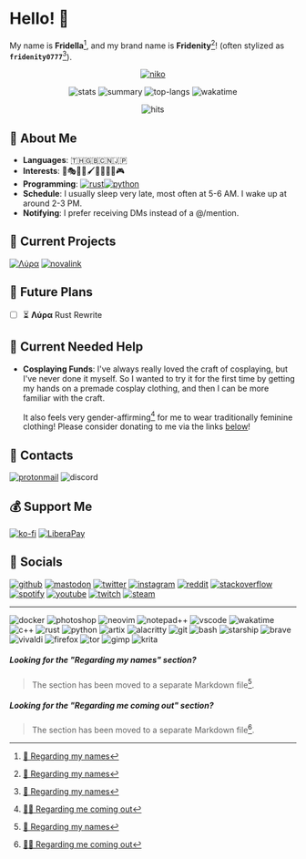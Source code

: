 <h1 id="hello">Hello! 👋</h1>

My name is **Fridella**[^1], and my brand name is **Fridenity**[^1]! (often stylized as **`fridenity0777`**[^1]).

<!-- Banner -->
<div align="center">

[![niko](assets/niko.jpg)](https://www.deviantart.com/muddymelly)

![stats](https://github-readme-stats.vercel.app/api?username=fridenity0777&theme=rose_pine&hide_border=true)
![summary](https://github-profile-summary-cards.vercel.app/api/cards/profile-details?username=fridenity0777&theme=rose_pine&hide_border=true)
![top-langs](https://github-readme-stats.vercel.app/api/top-langs/?username=fridenity0777&theme=rose_pine&layout=compact&hide_border=true)
![wakatime](https://github-readme-stats.vercel.app/api/wakatime?username=fridenity0777&theme=rose_pine&hide_border=true&layout=compact)

![hits](https://hits.seeyoufarm.com/api/count/incr/badge.svg?url=https%3A%2F%2Fgithub.com%2F{username}1212%2Fhit-counter)
</div>

<!-- About -->
<h2 id="about">💖 About Me</h2>

- **Languages**: 🇹🇭🇬🇧🇨🇳🇯🇵
- **Interests**: 🎼🎭🎲💄🖌️🚀🎤👩‍💻🎮
- **Programming**: [![rust](https://img.shields.io/badge/Rust-black?style=flate&logo=rust)](https://www.rust-lang.org/)[![python](https://img.shields.io/badge/Python-FFD43B?style=flat&logo=python&logoColor=blue)](https://www.python.org/)
- **Schedule**: I usually sleep very late, most often at 5-6 AM. I wake up at around 2-3 PM.
- **Notifying**: I prefer receiving DMs instead of a @/mention.

<!-- Projects -->
<h2 id="projects">💎 Current Projects</h2>

[![Λύρα](https://github-readme-stats.vercel.app/api/pin/?username=lyra-music&repo=lyra&theme=rose_pine&hide_border=true)](https://github.com/lyra-music/lyra)
[![novalink](https://github-readme-stats.vercel.app/api/pin/?username=lyra-music&repo=novalink&theme=rose_pine&hide_border=true)](https://github.com/lyra-music/novalink)

<!-- Future Plans -->
<h2 id="future-plans">🚀 Future Plans</h2>

- [ ] ⏳ **Λύρα** Rust Rewrite

<!-- Needed Help -->
<h2 id="needed-help">🌱 Current Needed Help</h2>

- **Cosplaying Funds**: I've always really loved the craft of cosplaying, but I've never done it myself. So I wanted to try it for the first time by getting my hands on a premade cosplay clothing, and then I can be more familiar with the craft.
  
  It also feels very gender-affirming[^2] for me to wear traditionally feminine clothing! Please consider donating to me via the links [below](#support)!

<!-- Contacts -->
<h2 id="contacts">📨 Contacts</h2>

[![protonmail](https://img.shields.io/badge/ProtonMail-8B89CC?style=for-the-badge&logo=protonmail&logoColor=white)](https://pastebin.com/KBiVmSTY)
![discord](https://dcbadge.vercel.app/api/shield/548850193202675713)

<!-- Support -->
<h2 id="support">💰 Support Me</h2>

<!-- > **Warning** **At the time of writing this, I am currently unable to recieve payments from these.** -->

<!-- [![paypal](https://img.shields.io/badge/PayPal-00457C?style=for-the-badge&logo=paypal&logoColor=white)](https://www.paypal.me/...) -->
[![ko-fi](https://img.shields.io/badge/Ko--fi-F16061?style=for-the-badge&logo=ko-fi&logoColor=white)](https://ko-fi.com/fridenity0777)
[![LiberaPay](https://img.shields.io/badge/Liberapay-F6C915?style=for-the-badge&logo=liberapay&logoColor=black)](https://en.liberapay.com/fridenity0777)

<!-- Socials -->
<h2 id="socials">🔗 Socials</h2>

[![github](https://img.shields.io/badge/GitHub-100000?style=for-the-badge&logo=github&logoColor=white)](https://github.com/fridenity0777)
[![mastodon](https://img.shields.io/badge/-MASTODON-%232B90D9?style=for-the-badge&logo=mastodon&logoColor=white)](https://fosstodon.org/@fdnt)
[![twitter](https://img.shields.io/badge/Twitter-1DA1F2?style=for-the-badge&logo=twitter&logoColor=white)](https://twitter.com/fridenity0777)
[![instagram](https://img.shields.io/badge/Instagram-E4405F?style=for-the-badge&logo=instagram&logoColor=white)](https://www.instagram.com/fridenity0777/)
[![reddit](https://img.shields.io/badge/Reddit-FF4500?style=for-the-badge&logo=reddit&logoColor=white)](https://www.reddit.com/u/fridenity0777)
[![stackoverflow](https://img.shields.io/badge/Stack_Overflow-FE7A16?style=for-the-badge&logo=stack-overflow&logoColor=white)](https://stackoverflow.com/users/21558112/fridenity0777)
[![spotify](https://img.shields.io/badge/Spotify-1ED760?&style=for-the-badge&logo=spotify&logoColor=white)](https://open.spotify.com/user/21i2irqqgk4rlvl3ewomljvaa)
[![youtube](https://img.shields.io/badge/YouTube-FF0000?style=for-the-badge&logo=youtube&logoColor=white)](https://www.youtube.com/@fridenity0777)
[![twitch](https://img.shields.io/badge/Twitch-9146FF?style=for-the-badge&logo=twitch&logoColor=white)](https://www.twitch.tv/fridenity0777)
[![steam](https://img.shields.io/badge/Steam-000000?style=for-the-badge&logo=steam&logoColor=white)](https://steamcommunity.com/id/fridenity0777/)

---

<!-- Badges Spam -->
![docker](https://img.shields.io/badge/Docker-2CA5E0?style=for-the-badge&logo=docker&logoColor=white)
![photoshop](https://img.shields.io/badge/Adobe%20Photoshop-31A8FF?style=for-the-badge&logo=Adobe%20Photoshop&logoColor=black)
![neovim](https://img.shields.io/badge/NeoVim-%2357A143.svg?&style=for-the-badge&logo=neovim&logoColor=white)
![notepad++](https://img.shields.io/badge/Notepad++-90E59A.svg?style=for-the-badge&logo=notepad%2B%2B&logoColor=black)
![vscode](https://img.shields.io/badge/VSCode-0078D4?style=for-the-badge&logo=visual%20studio%20code&logoColor=white)
![wakatime](https://img.shields.io/badge/WakaTime-000000?style=for-the-badge&logo=WakaTime&logoColor=white)
![c++](https://img.shields.io/badge/C%2B%2B-00599C?style=for-the-badge&logo=c%2B%2B&logoColor=white)
![rust](https://img.shields.io/badge/Rust-black?style=for-the-badge&logo=rust)
![python](https://img.shields.io/badge/Python-FFD43B?style=for-the-badge&logo=python&logoColor=blue)
![artix](https://img.shields.io/badge/Artix_Linux-10A0CC?style=for-the-badge&logo=artix-linux&logoColor=white)
![alacritty](https://img.shields.io/badge/alacritty-F46D01?style=for-the-badge&logo=alacritty&logoColor=white)
![git](https://img.shields.io/badge/GIT-E44C30?style=for-the-badge&logo=git&logoColor=white)
![bash](https://img.shields.io/badge/GNU%20Bash-4EAA25?style=for-the-badge&logo=GNU%20Bash&logoColor=white)
![starship](https://img.shields.io/badge/starship-DD0B78?style=for-the-badge&logo=starship&logoColor=white)
![brave](https://img.shields.io/badge/Brave-FF1B2D?style=for-the-badge&logo=Brave&logoColor=white)
![vivaldi](https://img.shields.io/badge/Vivaldi-EF3939?style=for-the-badge&logo=Vivaldi&logoColor=white)
![firefox](https://img.shields.io/badge/Firefox-FF7139?style=for-the-badge&logo=Firefox-Browser&logoColor=white)
![tor](https://img.shields.io/badge/Tor-7D4698?style=for-the-badge&logo=Tor-Browser&logoColor=white)
![gimp](https://img.shields.io/badge/Gimp-657D8B?style=for-the-badge&logo=gimp&logoColor=FFFFFF)
![krita](https://img.shields.io/badge/Krita-203759?style=for-the-badge&logo=krita&logoColor=EEF37B)

<!-- Backwards Compatibility -->
<h5 id="1-regarding-my-names">Looking for the "Regarding my names" section?</h5>

> The section has been moved to a separate Markdown file[^1].

<h5 id="2-regarding-me-and-coming-out">Looking for the "Regarding me coming out" section?</h5>

> The section has been moved to a separate Markdown file[^2].

<!-- Footnotes -->
[^1]: [🪪 Regarding my names](https://github.com/fridenity0777/fridenity0777/blob/main/etc/names.md)
[^2]: [🏳️‍🌈 Regarding me coming out](https://github.com/fridenity0777/fridenity0777/blob/main/etc/lgbtqia.md)
